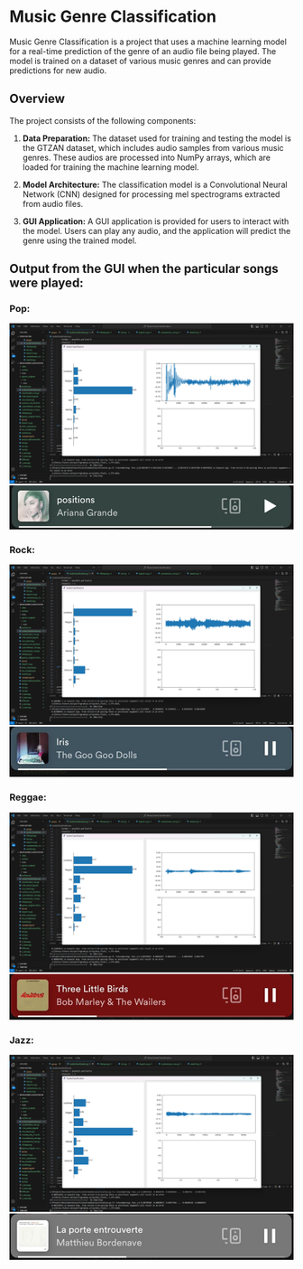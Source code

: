 # Music Genre Classification

Music Genre Classification is a project that uses a machine learning model for a real-time prediction of the genre of an audio file being played. The model is trained on a dataset of various music genres and can provide predictions for new audio.

## Overview

The project consists of the following components:

1. **Data Preparation:** The dataset used for training and testing the model is the GTZAN dataset, which includes audio samples from various music genres. These audios are processed into NumPy arrays, which are loaded for training the machine learning model.

2. **Model Architecture:** The classification model is a Convolutional Neural Network (CNN) designed for processing mel spectrograms extracted from audio files.

3. **GUI Application:** A GUI application is provided for users to interact with the model. Users can play any audio, and the application will predict the genre using the trained model.

## Output from the GUI when the particular songs were played:
### Pop:
![Pops](https://github.com/amolkerkar/Music-Genre-Classification/blob/main/Output/pop.png)
![Pop](https://github.com/amolkerkar/Music-Genre-Classification/blob/main/Output/pop.jpg)

### Rock:
![rock](https://github.com/amolkerkar/Music-Genre-Classification/blob/main/Output/RockMetal.png)
![rocks](https://github.com/amolkerkar/Music-Genre-Classification/blob/main/Output/rock.jpg)

### Reggae:
![reggae](https://github.com/amolkerkar/Music-Genre-Classification/blob/main/Output/reggae.png)
![reggaes](https://github.com/amolkerkar/Music-Genre-Classification/blob/main/Output/reggae.jpg)

### Jazz:
![jazz](https://github.com/amolkerkar/Music-Genre-Classification/blob/main/Output/jazz.png)
![jazzs](https://github.com/amolkerkar/Music-Genre-Classification/blob/main/Output/jazz.jpg)




